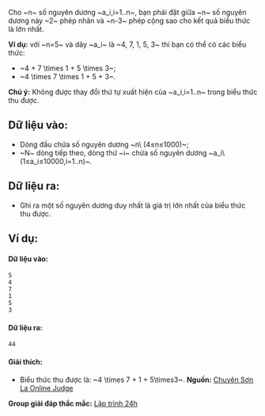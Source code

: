 Cho ~n~ số nguyên dương ~a_i,i=1..n~, bạn phải đặt giữa ~n~ số nguyên dương này ~2~ phép nhân và ~n-3~ phép cộng sao cho kết quả biểu thức là lớn nhất.

**Ví dụ:** với ~n=5~ và dãy ~a_i~ là ~4, 7, 1, 5, 3~ thì bạn có thể có các biểu thức:
- ~4 + 7 \times 1 + 5 \times 3~;
- ~4 \times 7 \times 1 + 5 + 3~.

**Chú ý:** Không được thay đổi thứ tự xuất hiện của ~a_i,i=1..n~ trong biểu thức thu được.

## Dữ liệu vào:
- Dòng đầu chứa số nguyên dương ~n\ (4≤n≤1000)~;
- ~N~ dòng tiếp theo, dòng thứ ~i~ chứa số nguyên dương ~a_i\ (1≤a_i≤10000,i=1..n)~.

## Dữ liệu ra:
- Ghi ra một số nguyên dương duy nhất là giá trị lớn nhất của biểu thức thu được.

## Ví dụ:
#### Dữ liệu vào:
```
5
4
7
1
5
3
```

#### Dữ liệu ra:
```
44
```

#### Giải thích:
- Biểu thức thu được là: ~4 \times 7 + 1 + 5\times3~.
**Nguồn:** [Chuyên Sơn La Online Judge](http://csloj.ddns.net/)

**Group giải đáp thắc mắc:** [Lập trình 24h](https://www.facebook.com/groups/1386904321519984)